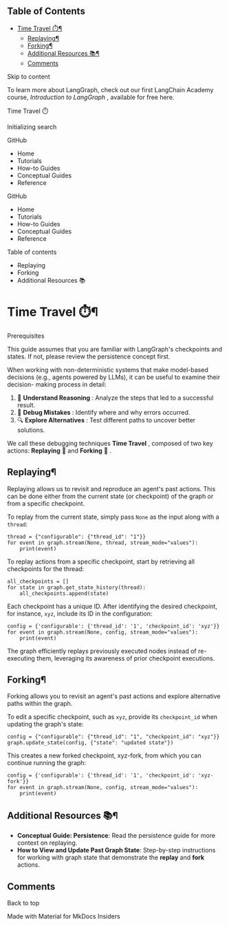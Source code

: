 ## Table of Contents

- [Time Travel ⏱️¶](#time-travel-)
  - [Replaying¶](#replaying)
  - [Forking¶](#forking)
  - [Additional Resources 📚¶](#additional-resources-)
  - [Comments](#comments)

Skip to content

To learn more about LangGraph, check out our first LangChain Academy course,
_Introduction to LangGraph_ , available for free here.

Time Travel ⏱️

Initializing search

GitHub

  * Home 
  * Tutorials 
  * How-to Guides 
  * Conceptual Guides 
  * Reference 

GitHub

  * Home 
  * Tutorials 
  * How-to Guides 
  * Conceptual Guides 
  * Reference 

Table of contents

  * Replaying 
  * Forking 
  * Additional Resources 📚 

# Time Travel ⏱️¶

Prerequisites

This guide assumes that you are familiar with LangGraph's checkpoints and
states. If not, please review the persistence concept first.

When working with non-deterministic systems that make model-based decisions
(e.g., agents powered by LLMs), it can be useful to examine their decision-
making process in detail:

  1. 🤔 **Understand Reasoning** : Analyze the steps that led to a successful result.
  2. 🐞 **Debug Mistakes** : Identify where and why errors occurred.
  3. 🔍 **Explore Alternatives** : Test different paths to uncover better solutions.

We call these debugging techniques **Time Travel** , composed of two key
actions: **Replaying** 🔁 and **Forking** 🔀 .

## Replaying¶

Replaying allows us to revisit and reproduce an agent's past actions. This can
be done either from the current state (or checkpoint) of the graph or from a
specific checkpoint.

To replay from the current state, simply pass `None` as the input along with a
`thread`:

    
    
    thread = {"configurable": {"thread_id": "1"}}
    for event in graph.stream(None, thread, stream_mode="values"):
        print(event)
    

To replay actions from a specific checkpoint, start by retrieving all
checkpoints for the thread:

    
    
    all_checkpoints = []
    for state in graph.get_state_history(thread):
        all_checkpoints.append(state)
    

Each checkpoint has a unique ID. After identifying the desired checkpoint, for
instance, `xyz`, include its ID in the configuration:

    
    
    config = {'configurable': {'thread_id': '1', 'checkpoint_id': 'xyz'}}
    for event in graph.stream(None, config, stream_mode="values"):
        print(event)
    

The graph efficiently replays previously executed nodes instead of re-
executing them, leveraging its awareness of prior checkpoint executions.

## Forking¶

Forking allows you to revisit an agent's past actions and explore alternative
paths within the graph.

To edit a specific checkpoint, such as `xyz`, provide its `checkpoint_id` when
updating the graph's state:

    
    
    config = {"configurable": {"thread_id": "1", "checkpoint_id": "xyz"}}
    graph.update_state(config, {"state": "updated state"})
    

This creates a new forked checkpoint, xyz-fork, from which you can continue
running the graph:

    
    
    config = {'configurable': {'thread_id': '1', 'checkpoint_id': 'xyz-fork'}}
    for event in graph.stream(None, config, stream_mode="values"):
        print(event)
    

## Additional Resources 📚¶

  * **Conceptual Guide: Persistence**: Read the persistence guide for more context on replaying.
  * **How to View and Update Past Graph State**: Step-by-step instructions for working with graph state that demonstrate the **replay** and **fork** actions.

## Comments

Back to top

Made with  Material for MkDocs Insiders